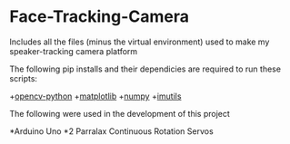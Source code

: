 # Face-Tracking-Camera
Includes all the files (minus the virtual environment) used to make my speaker-tracking camera platform

The following pip installs and their dependicies are required to run these scripts:

+[opencv-python](https://pypi.org/project/opencv-python/)
+[matplotlib](https://pypi.org/project/matplotlib/)
+[numpy](https://pypi.org/project/numpy/)
+[imutils](https://pypi.org/project/imutils/)

The following were used in the development of this project

*Arduino Uno
*2 Parralax Continuous Rotation Servos
